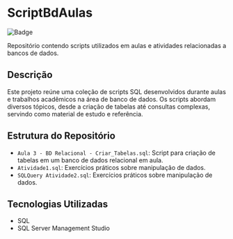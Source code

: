 # ScriptBdAulas

![Badge](https://img.shields.io/badge/Status-Em%20Desenvolvimento-yellow)

Repositório contendo scripts utilizados em aulas e atividades relacionadas a bancos de dados.

## Descrição

Este projeto reúne uma coleção de scripts SQL desenvolvidos durante aulas e trabalhos acadêmicos na área de banco de dados. Os scripts abordam diversos tópicos, desde a criação de tabelas até consultas complexas, servindo como material de estudo e referência.

## Estrutura do Repositório

- `Aula 3 - BD Relacional - Criar_Tabelas.sql`: Script para criação de tabelas em um banco de dados relacional em aula.
- `Atividade1.sql`: Exercícios práticos sobre manipulação de dados.
- `SQLQuery Atividade2.sql`: Exercícios práticos sobre manipulação de dados.

## Tecnologias Utilizadas

- SQL
- SQL Server Management Studio
